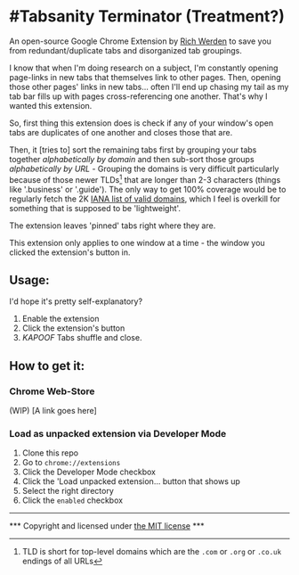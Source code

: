 #Tabsanity Terminator (Treatment?)
==================================
An open-source Google Chrome Extension by [Rich Werden][richsite] to save you from redundant/duplicate tabs and disorganized tab groupings.

I know that when I'm doing research on a subject, I'm constantly opening page-links in new tabs that themselves link to other pages. Then, opening those other pages' links in new tabs... often I'll end up chasing my tail as my tab bar fills up with pages cross-referencing one another. That's why I wanted this extension.

So, first thing this extension does is check if any of your window's open tabs are duplicates of one another and closes those that are.

Then, it [tries to] sort the remaining tabs first by grouping your tabs together *alphabetically by domain* and then sub-sort those groups *alphabetically by URL*  - Grouping the domains is very difficult particularly because of those newer TLDs[^1] that are longer than 2-3 characters (things like '.business' or '.guide'). The only way to get 100% coverage would be to regularly fetch the 2K [IANA list of valid domains][IANA], which I feel is overkill for something that is supposed to be 'lightweight'.

The extension leaves 'pinned' tabs right where they are.

This extension only applies to one window at a time - the window you clicked the extension's button in.

## Usage:
I'd hope it's pretty self-explanatory? 
1. Enable the extension
1. Click the extension's button
1. _KAPOOF_ Tabs shuffle and close.

## How to get it:
### Chrome Web-Store
(WIP)
[A link goes here]

### Load as unpacked extension via Developer Mode
1. Clone this repo 
1. Go to `chrome://extensions`
1. Click the Developer Mode checkbox
1. Click the 'Load unpacked extension... button that shows up
1. Select the right directory
1. Click the `enabled` checkbox

___

*** Copyright and licensed under [the MIT license](/LICENSE) ***


[IANA]: https://www.iana.org/domains/root/db
[richsite]: http://www.richwerden.com/

[^1]: TLD is short for top-level domains which are the `.com` or `.org` or `.co.uk` endings of all URLs
